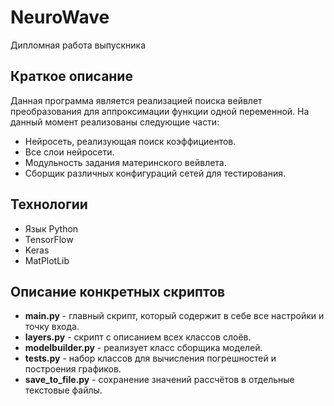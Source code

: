# NeuroWave
Дипломная работа выпускника
## Краткое описание
Данная программа является реализацией поиска вейвлет преобразования для аппроксимации функции одной переменной.
На данный момент реализованы следующие части:
- Нейросеть, реализующая поиск коэффициентов.
- Все слои нейросети.
- Модульность задания материнского вейвлета.
- Сборщик различных конфигураций сетей для тестирования.
## Технологии
- Язык Python
- TensorFlow
- Keras
- MatPlotLib
## Описание конкретных скриптов
- **main.py** \- главный скрипт, который содержит в себе все настройки и точку входа.  
- **layers.py** \- скрипт с описанием всех классов слоёв.  
- **modelbuilder.py** \- реализует класс сборщика моделей.  
- **tests.py** \- набор классов для вычисления погрешностей и построения графиков.
- **save_to_file.py** \- сохранение значений рассчётов в отдельные текстовые файлы.
